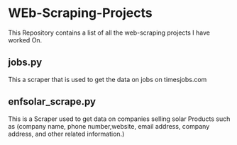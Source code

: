 # WEb-Scraping-Projects

This Repository contains a list of all the web-scraping projects
I have worked On.


## jobs.py

This a scraper that is used to get the data on jobs on timesjobs.com

## enfsolar_scrape.py

This is a Scraper used to get data on companies selling solar Products
such as (company name, phone number,website, email address, company
address, and other related information.)
